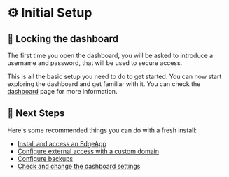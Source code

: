# ⚙️ Initial Setup

## 🔐 Locking the dashboard

The first time you open the dashboard, you will be asked to introduce a username and password, that will be used to secure access.

This is all the basic setup you need to do to get started. You can now start exploring the dashboard and get familiar with it. You can check the [dashboard](/usage/dashboard) page for more information.

## 🚶 Next Steps

Here's some recommended things you can do with a fresh install:

- [Install and access an EdgeApp](/usage/edgeapps/#installing-an-edgeapp)
- [Configure external access with a custom domain](/configuration/external-access)
- [Configure backups](/configuration/backups)
- [Check and change the dashboard settings](/usage/settings)
